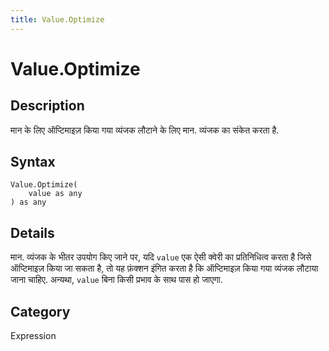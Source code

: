 ```yaml
---
title: Value.Optimize
---
```


# Value.Optimize


## Description

मान के लिए ऑप्टिमाइज़ किया गया व्यंजक लौटाने के लिए मान. व्यंजक का संकेत करता है.


## Syntax

```powerquery
Value.Optimize(
    value as any
) as any
```


## Details

मान. व्यंजक के भीतर उपयोग किए जाने पर, यदि <code>value</code> एक ऐसी क्वेरी का प्रतिनिधित्व करता है जिसे ऑप्टिमाइज़ किया जा सकता है, तो यह फ़ंक्शन इंगित करता है कि ऑप्टिमाइज़ किया गया व्यंजक लौटाया जाना चाहिए. अन्यथा, <code>value</code> बिना किसी प्रभाव के साथ पास हो जाएगा.



## Category
Expression
